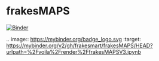 # frakesMAPS

[![Binder](https://mybinder.org/badge_logo.svg)](https://mybinder.org/v2/gh/frakesmart/frakesMAPS/HEAD?urlpath=%2Fvoila%2Frender%2FfrakesMAPSV3.ipynb)

.. image:: https://mybinder.org/badge_logo.svg
 :target: https://mybinder.org/v2/gh/frakesmart/frakesMAPS/HEAD?urlpath=%2Fvoila%2Frender%2FfrakesMAPSV3.ipynb
